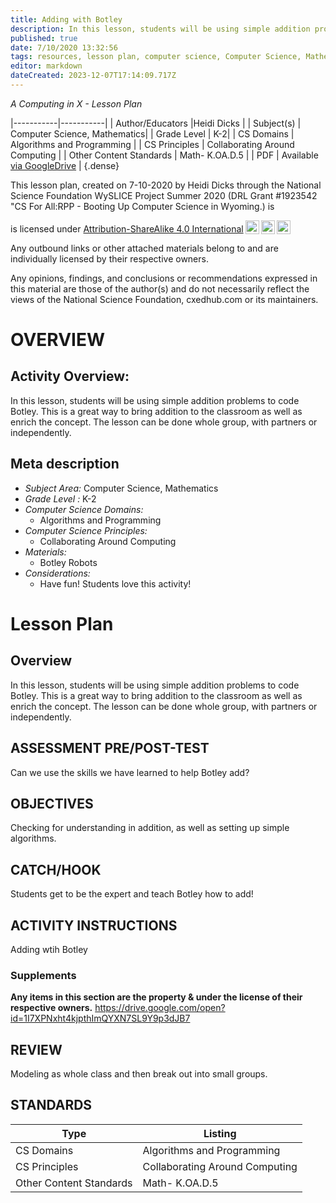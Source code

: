 ```yaml
---
title: Adding with Botley
description: In this lesson, students will be using simple addition problems to code Botley.  This is a great way to bring addition to the classroom as well as enrich the concept.  The lesson can be done whole group, with partners or independently.
published: true
date: 7/10/2020 13:32:56
tags: resources, lesson plan, computer science, Computer Science, Mathematics 
editor: markdown
dateCreated: 2023-12-07T17:14:09.717Z
---
```

*A Computing in X - Lesson Plan*

|-----------|-----------|
| Author/Educators |Heidi Dicks |
| Subject(s) | Computer Science, Mathematics|
| Grade Level | K-2|
| CS Domains | Algorithms and Programming |
| CS Principles | Collaborating Around Computing |
| Other Content Standards | Math- K.OA.D.5 | 
| PDF | Available [via GoogleDrive](https://drive.google.com/open?id=1rpWQznAnRIGWvoOaitBUUgqRp-Cps5S8) |
{.dense}






This lesson plan, created on 7-10-2020 by Heidi Dicks through the National Science Foundation WySLICE Project Summer 2020 (DRL Grant #1923542 "CS For All:RPP - Booting Up Computer Science in Wyoming.) is  <p xmlns:cc="http://creativecommons.org/ns#" >  is licensed under <a href="http://creativecommons.org/licenses/by-sa/4.0/?ref=chooser-v1" target="_blank" rel="license noopener noreferrer" style="display:inline-block;">Attribution-ShareAlike 4.0 International<img style="height:22px!important;margin-left:3px;vertical-align:text-bottom;" src="https://mirrors.creativecommons.org/presskit/icons/cc.svg?ref=chooser-v1"><img style="height:22px!important;margin-left:3px;vertical-align:text-bottom;" src="https://mirrors.creativecommons.org/presskit/icons/by.svg?ref=chooser-v1"><img style="height:22px!important;margin-left:3px;vertical-align:text-bottom;" src="https://mirrors.creativecommons.org/presskit/icons/sa.svg?ref=chooser-v1"></a></p>


Any outbound links or other attached materials belong to and are individually licensed by their respective owners. 


Any opinions, findings, and conclusions or recommendations expressed in this material are those of the author(s) and do not necessarily reflect the views of the National Science Foundation, cxedhub.com or its maintainers.


# OVERVIEW
## Activity Overview:  
In this lesson, students will be using simple addition problems to code Botley.  This is a great way to bring addition to the classroom as well as enrich the concept.  The lesson can be done whole group, with partners or independently.
## Meta description
+ *Subject Area:* Computer Science, Mathematics 
+ *Grade Level :* K-2 
+ *Computer Science Domains:*
   + Algorithms and Programming
+ *Computer Science Principles:*
   + Collaborating Around Computing
+ *Materials:* 
   + Botley Robots
+ *Considerations:*
   + Have fun! Students love this activity!


# Lesson Plan
## Overview
In this lesson, students will be using simple addition problems to code Botley.  This is a great way to bring addition to the classroom as well as enrich the concept.  The lesson can be done whole group, with partners or independently.
## ASSESSMENT PRE/POST-TEST
Can we use the skills we have learned to help Botley add?
## OBJECTIVES
Checking for understanding in addition, as well as setting up simple algorithms.


## CATCH/HOOK
Students get to be the expert and teach Botley how to add!


## ACTIVITY INSTRUCTIONS
Adding wtih Botley


### Supplements
**Any items in this section are the property & under the license of their respective owners.**
https://drive.google.com/open?id=1I7XPNxht4kjpthImQYXN7SL9Y9p3dJB7




## REVIEW
Modeling as whole class and then break out into small groups.
## STANDARDS        
| Type | Listing | 
|-----------|-----------|
| CS Domains  | Algorithms and Programming|
| CS Principles   | Collaborating Around Computing|
| Other Content Standards | Math- K.OA.D.5  |